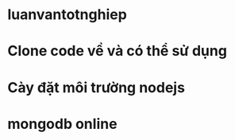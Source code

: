# luanvantotnghiep
# Clone code về và có thể sử dụng

# Cày đặt môi trường nodejs

# mongodb online
